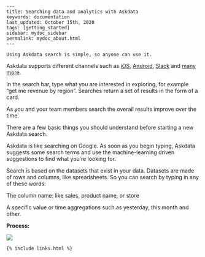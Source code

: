 
    ---
    title: Searching data and analytics with Askdata 
    keywords: documentation
    last_updated: October 15th, 2020
    tags: [getting_started]
    sidebar: mydoc_sidebar
    permalink: mydoc_about.html
    ---

    Using Askdata search is simple, so anyone can use it.

Askdata supports different channels such as [iOS](https://www.askdata.com/channels/ios), [Android](https://www.askdata.com/channels/android), [Slack](https://www.askdata.com/slack) and [many more](https://www.askdata.com/channels).

In the search bar, type what you are interested in exploring, for example “get me revenue by region”. Searches return a set of results in the form of a card.

As you and your team members search the overall results improve over the time.

There are a few basic things you should understand before starting a new Askdata search.

Askdata is like searching on Google. As soon as you begin typing, Askdata suggests some search terms and use the machine-learning driven suggestions to find what you’re looking for.

Search is based on the datasets that exist in your data. Datasets are made of rows and columns, like spreadsheets. So you can search by typing in any of these words:

The column name: like sales, product name, or store

A specific value or time aggregations such as yesterday, this month and other.

**Process:**

  


![](https://uploads-ssl.webflow.com/5dff758010bfa7356f98e395/5e504654220b521cc9433ae5_askdata_search_data_and_analytics.png)

    {% include links.html %}

    